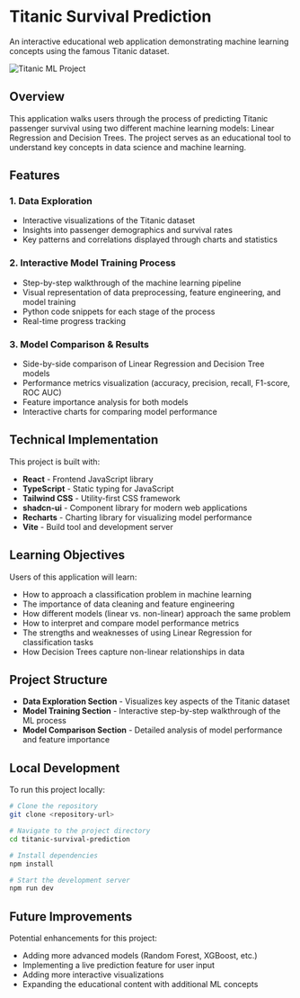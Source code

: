 # Titanic Survival Prediction

An interactive educational web application demonstrating machine learning concepts using the famous Titanic dataset.

![Titanic ML Project](https://images.unsplash.com/photo-1599422314077-f4dfdaa4cd09?ixlib=rb-1.2.1&auto=format&fit=crop&w=1350&q=80)

## Overview

This application walks users through the process of predicting Titanic passenger survival using two different machine learning models: Linear Regression and Decision Trees. The project serves as an educational tool to understand key concepts in data science and machine learning.


## Features

### 1. Data Exploration
- Interactive visualizations of the Titanic dataset
- Insights into passenger demographics and survival rates
- Key patterns and correlations displayed through charts and statistics

### 2. Interactive Model Training Process
- Step-by-step walkthrough of the machine learning pipeline
- Visual representation of data preprocessing, feature engineering, and model training
- Python code snippets for each stage of the process
- Real-time progress tracking

### 3. Model Comparison & Results
- Side-by-side comparison of Linear Regression and Decision Tree models
- Performance metrics visualization (accuracy, precision, recall, F1-score, ROC AUC)
- Feature importance analysis for both models
- Interactive charts for comparing model performance

## Technical Implementation

This project is built with:

- **React** - Frontend JavaScript library
- **TypeScript** - Static typing for JavaScript
- **Tailwind CSS** - Utility-first CSS framework
- **shadcn-ui** - Component library for modern web applications
- **Recharts** - Charting library for visualizing model performance
- **Vite** - Build tool and development server

## Learning Objectives

Users of this application will learn:

- How to approach a classification problem in machine learning
- The importance of data cleaning and feature engineering
- How different models (linear vs. non-linear) approach the same problem
- How to interpret and compare model performance metrics
- The strengths and weaknesses of using Linear Regression for classification tasks
- How Decision Trees capture non-linear relationships in data

## Project Structure

- **Data Exploration Section** - Visualizes key aspects of the Titanic dataset
- **Model Training Section** - Interactive step-by-step walkthrough of the ML process
- **Model Comparison Section** - Detailed analysis of model performance and feature importance

## Local Development

To run this project locally:

```sh
# Clone the repository
git clone <repository-url>

# Navigate to the project directory
cd titanic-survival-prediction

# Install dependencies
npm install

# Start the development server
npm run dev
```

## Future Improvements

Potential enhancements for this project:

- Adding more advanced models (Random Forest, XGBoost, etc.)
- Implementing a live prediction feature for user input
- Adding more interactive visualizations
- Expanding the educational content with additional ML concepts



